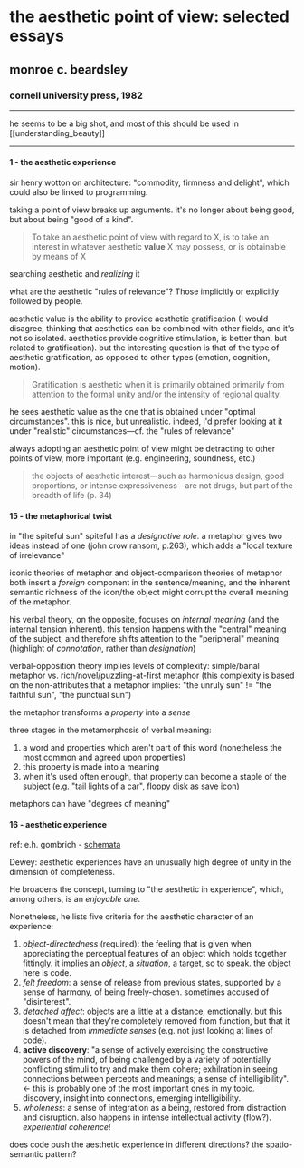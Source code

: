 # the aesthetic point of view: selected essays

## monroe c. beardsley

### cornell university press, 1982

---

he seems to be a big shot, and most of this should be used in [[understanding_beauty]]

---

#### 1 - the aesthetic experience

sir henry wotton on architecture: "commodity, firmness and delight", which could also be linked to programming.

taking a point of view breaks up arguments. it's no longer about being good, but about being "good of a kind".

> To take an aesthetic point of view with regard to X, is to take an interest in whatever aesthetic **value** X may possess, or is obtainable by means of X

searching aesthetic and *realizing* it

what are the aesthetic "rules of relevance"? Those implicitly or explicitly followed by people.

aesthetic value is the ability to provide aesthetic gratification (I would disagree, thinking that aesthetics can be combined with other fields, and it's not so isolated. aesthetics provide cognitive stimulation, is better than, but related to gratification). but the interesting question is that of the type of aesthetic gratification, as opposed to other types (emotion, cognition, motion).

> Gratification is aesthetic when it is primarily obtained primarily from attention to the formal unity and/or the intensity of regional quality.

he sees aesthetic value as the one that is obtained under "optimal circumstances". this is nice, but unrealistic. indeed, i'd prefer looking at it under "realistic" circumstances—cf. the "rules of relevance"

always adopting an aesthetic point of view might be detracting to other points of view, more important (e.g. engineering, soundness, etc.)

> the objects of aesthetic interest—such as harmonious design, good proportions, or intense expressiveness—are not drugs, but part of the breadth of life (p. 34)

#### 15 - the metaphorical twist

in "the spiteful sun" spiteful has a *designative role*. a metaphor gives two ideas instead of one (john crow ransom, p.263), which adds a "local texture of irrelevance"

iconic theories of metaphor and object-comparison theories of metaphor both insert a *foreign* component in the sentence/meaning, and the inherent semantic richness of the icon/the object might corrupt the overall meaning of the metaphor.

his verbal theory, on the opposite, focuses on *internal meaning* (and the internal tension inherent). this tension happens with the "central" meaning of the subject, and therefore shifts attention to the "peripheral" meaning (highlight of *connotation*, rather than *designation*)

verbal-opposition theory implies levels of complexity: simple/banal metaphor vs. rich/novel/puzzling-at-first metaphor (this complexity is based on the non-attributes that a metaphor implies: "the unruly sun" != "the faithful sun", "the punctual sun")

the metaphor transforms a *property* into a *sense*

three stages in the metamorphosis of verbal meaning:

1. a word and properties which aren't part of this word (nonetheless the most common and agreed upon properties)
2. this property is made into a meaning
3. when it's used often enough, that property can become a staple of the subject (e.g. "tail lights of a car", floppy disk as save icon)

metaphors can have "degrees of meaning"

#### 16 - aesthetic experience

ref: e.h. gombrich - [schemata](https://academic.oup.com/bjaesthetics/article-abstract/16/4/338/87595)

Dewey: aesthetic experiences have an unusually high degree of unity in the dimension of completeness.

He broadens the concept, turning to "the aesthetic in experience", which, among others, is an *enjoyable one*.

Nonetheless, he lists five criteria for the aesthetic character of an experience:

1. *object-directedness* (required): the feeling that is given when appreciating the perceptual features of an object which holds together fittingly. it implies an *object*, a *situation*, a target, so to speak. the object here is code.
2. *felt freedom*: a sense of release from previous states, supported by a sense of harmony, of being freely-chosen. sometimes accused of "disinterest".
3. *detached affect*: objects are a little at a distance, emotionally. but this doesn't mean that they're completely removed from function, but that it is detached from *immediate senses* (e.g. not just looking at lines of code).
4. **active discovery**: "a sense of actively exercising the constructive powers of the mind, of being challenged by a variety of potentially conflicting stimuli to try and make them cohere; exhilration in seeing connections between percepts and meanings; a sense of intelligibility". <- this is probably one of the most important ones in my topic. discovery, insight into connections, emerging intelligibility.
5. *wholeness*: a sense of integration as a being, restored from distraction and disruption. also happens in intense intellectual activity (flow?). *experiential coherence*!

does code push the aesthetic experience in different directions? the spatio-semantic pattern?